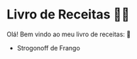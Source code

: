 # Livro de Receitas :man_cook:

Olá! Bem vindo ao meu livro de receitas: :wave:

- Strogonoff de Frango



